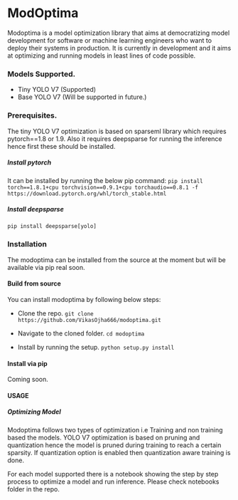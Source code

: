 # ModOptima

Modoptima is a model optimization library that aims at democratizing model development for software or machine learning engineers who want to deploy their systems in production. It is currently in development and it aims at optimizing and running models in  least lines of code possible.

### Models Supported.
* Tiny YOLO V7 (Supported)
* Base YOLO V7 (Will be supported in future.)

### Prerequisites.
The tiny YOLO V7 optimization is based on sparseml library which requires pytorch==1.8 or 1.9. Also it requires deepsparse
for running the inference hence first these should be installed.

##### Install pytorch 
It can be installed by running the below pip command:
`pip install torch==1.8.1+cpu torchvision==0.9.1+cpu torchaudio==0.8.1 -f https://download.pytorch.org/whl/torch_stable.html`

##### Install deepsparse
`pip install deepsparse[yolo]`


### Installation

The modoptima can be installed from the source at the moment but will be available via pip real soon.

#### Build from source
You can install modoptima by following below steps:

* Clone the repo.
`git clone https://github.com/VikasOjha666/modoptima.git`

* Navigate to the cloned folder.
`cd modoptima`

* Install by running the setup.
`python setup.py install`

#### Install via pip
Coming soon.

#### USAGE

##### Optimizing Model

Modoptima follows two types of optimization i.e Training and non training based the models. 
YOLO V7 optimization is based on pruning and quantization hence the model is pruned during training to reach a certain sparsity.
If quantization option is enabled then quantization aware training is done.

For each model supported there is a notebook showing the step by step process to optimize a model and run inference.
Please check notebooks folder in the repo.



